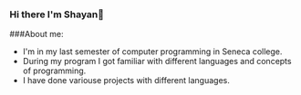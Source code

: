 ### Hi there I'm Shayan👋


###About me:
- I'm in my last semester of computer programming in Seneca college.
- During my program I got familiar with different languages and concepts of programming. 
- I have done variouse projects with different languages.
